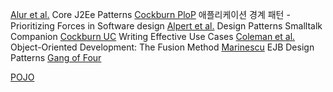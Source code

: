 [Alur et al.](https://www.amazon.com/Core-J2EE-Patterns-Practices-Strategies/dp/0131422464/ref=sr_1_1?crid=2BKENRLAWIBW6&dchild=1&keywords=core+j2ee+patterns&qid=1615156713&sprefix=Core+J2EE+Pa%2Caps%2C325&sr=8-1) Core J2Ee Patterns
[Cockburn PloP]() 애플리케이션 경계 패턴 - Prioritizing Forces in Software design
[Alpert et al.](https://www.amazon.com/Patterns-Smalltalk-Companion-Hardcover-1998-Software/dp/B000MU2JSO/ref=sr_1_1?dchild=1&keywords=Design+patterns+smalltalk+companion&qid=1615159024&sr=8-1) Design Patterns Smalltalk Companion
[Cockburn UC](https://www.amazon.com/Writing-Effective-Cases-Alistair-Cockburn/dp/0201702258/ref=sr_1_1?crid=1F3XZI5T2PYI2&dchild=1&keywords=writing+effective+use+cases&qid=1615159804&sprefix=Writing+Effective+Use+Cases%2Caps%2C328&sr=8-1) Writing Effective Use Cases
[Coleman et al.](https://www.amazon.com/Object-Oriented-Development-Fusion-Derek-Coleman/dp/0133388239/ref=sr_1_1?dchild=1&keywords=Object-Oriented+Development%3A+The+Fusion+Method&qid=1615159949&sr=8-1) Object-Oriented Development: The Fusion Method
[Marinescu](https://www.amazon.com/EJB-Design-Patterns-Advanced-Processes/dp/0471208310/ref=sr_1_1?dchild=1&keywords=ejb+design+patterns+marinescu&qid=1615158012&sr=8-1) EJB Design Patterns
[Gang of Four](https://www.amazon.com/Design-Patterns-Elements-Reusable-Object-Oriented/dp/0201633612/ref=sr_1_2?dchild=1&keywords=gang+of+four&qid=1615597756&sr=8-2)

[POJO](https://ko.wikipedia.org/wiki/Plain_Old_Java_Object)
